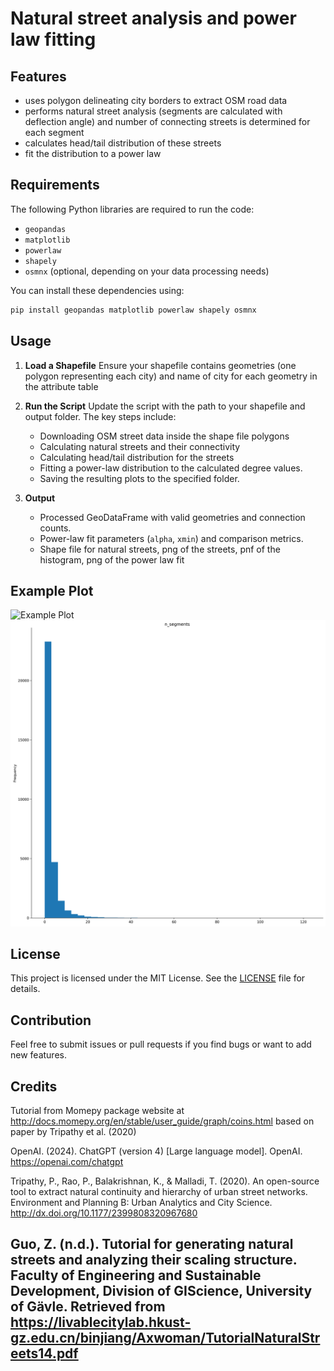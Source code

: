 # Natural street analysis and power law fitting 


## Features

- uses polygon delineating city borders to extract OSM road data
- performs natural street analysis (segments are calculated with deflection angle) and number of connecting streets is determined for each segment
- calculates head/tail distribution of these streets
- fit the distribution to a power law

## Requirements

The following Python libraries are required to run the code:

- `geopandas`
- `matplotlib`
- `powerlaw`
- `shapely`
- `osmnx` (optional, depending on your data processing needs)

You can install these dependencies using:

```bash
pip install geopandas matplotlib powerlaw shapely osmnx
```

## Usage

1. **Load a Shapefile**
   Ensure your shapefile contains geometries (one polygon representing each city) and name of city for each geometry in the attribute table

2. **Run the Script**
   Update the script with the path to your shapefile and output folder. The key steps include:

   - Downloading OSM street data inside the shape file polygons
   - Calculating natural streets and their connectivity
   - Calculating head/tail distribution for the streets
   - Fitting a power-law distribution to the calculated degree values.
   - Saving the resulting plots to the specified folder.

3. **Output**
   - Processed GeoDataFrame with valid geometries and connection counts.
   - Power-law fit parameters (`alpha`, `xmin`) and comparison metrics.
   - Shape file for natural streets, png of the streets, pnf of the histogram, png of the power law fit

## Example Plot

![Example Plot](figure_0.png)
![Example Plot](histogram_0.png)

## License

This project is licensed under the MIT License. See the [LICENSE](LICENSE) file for details.

## Contribution

Feel free to submit issues or pull requests if you find bugs or want to add new features.

## Credits

Tutorial from Momepy package website at http://docs.momepy.org/en/stable/user_guide/graph/coins.html based on paper by Tripathy et al. (2020)

OpenAI. (2024). ChatGPT (version 4) [Large language model]. OpenAI. https://openai.com/chatgpt

Tripathy, P., Rao, P., Balakrishnan, K., & Malladi, T. (2020). An open-source tool to extract natural continuity and hierarchy of urban street networks. Environment and Planning B: Urban Analytics and City Science. http://dx.doi.org/10.1177/2399808320967680

Guo, Z. (n.d.). Tutorial for generating natural streets and analyzing their scaling structure. Faculty of Engineering and Sustainable Development, Division of GIScience, University of Gävle. Retrieved from https://livablecitylab.hkust-gz.edu.cn/binjiang/Axwoman/TutorialNaturalStreets14.pdf
---

